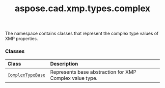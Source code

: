 ﻿---
title: aspose.cad.xmp.types.complex
second_title: Aspose.CAD for Python via .NET API References
description: 
type: docs
weight: 10
url: /aspose.cad.xmp.types.complex/
is_root: false
---

The namespace contains classes that represent the complex type values of XMP properties.

### Classes
| Class | Description |
| :- | :- |
| [`ComplexTypeBase`](/cad/python-net/aspose.cad.xmp.types.complex/complextypebase) | Represents base abstraction for XMP Complex value type. |


